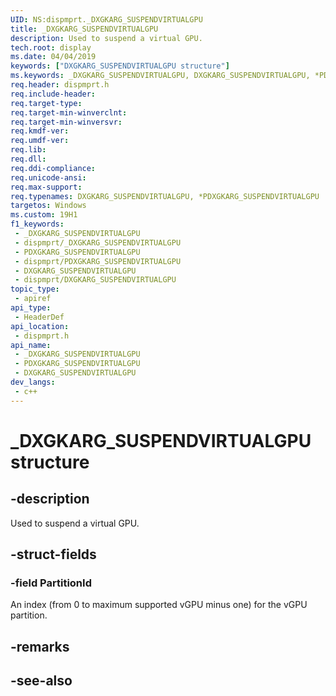 ```yaml
---
UID: NS:dispmprt._DXGKARG_SUSPENDVIRTUALGPU
title: _DXGKARG_SUSPENDVIRTUALGPU
description: Used to suspend a virtual GPU.
tech.root: display
ms.date: 04/04/2019
keywords: ["DXGKARG_SUSPENDVIRTUALGPU structure"]
ms.keywords: _DXGKARG_SUSPENDVIRTUALGPU, DXGKARG_SUSPENDVIRTUALGPU, *PDXGKARG_SUSPENDVIRTUALGPU,
req.header: dispmprt.h
req.include-header: 
req.target-type: 
req.target-min-winverclnt: 
req.target-min-winversvr: 
req.kmdf-ver: 
req.umdf-ver: 
req.lib: 
req.dll: 
req.ddi-compliance: 
req.unicode-ansi: 
req.max-support: 
req.typenames: DXGKARG_SUSPENDVIRTUALGPU, *PDXGKARG_SUSPENDVIRTUALGPU
targetos: Windows
ms.custom: 19H1
f1_keywords:
 - _DXGKARG_SUSPENDVIRTUALGPU
 - dispmprt/_DXGKARG_SUSPENDVIRTUALGPU
 - PDXGKARG_SUSPENDVIRTUALGPU
 - dispmprt/PDXGKARG_SUSPENDVIRTUALGPU
 - DXGKARG_SUSPENDVIRTUALGPU
 - dispmprt/DXGKARG_SUSPENDVIRTUALGPU
topic_type:
 - apiref
api_type:
 - HeaderDef
api_location:
 - dispmprt.h
api_name:
 - _DXGKARG_SUSPENDVIRTUALGPU
 - PDXGKARG_SUSPENDVIRTUALGPU
 - DXGKARG_SUSPENDVIRTUALGPU
dev_langs:
 - c++
---
```


# _DXGKARG_SUSPENDVIRTUALGPU structure


## -description

Used to suspend a virtual GPU.

## -struct-fields

### -field PartitionId

 
An index (from 0 to maximum supported vGPU minus one) for the vGPU partition.

## -remarks

## -see-also

